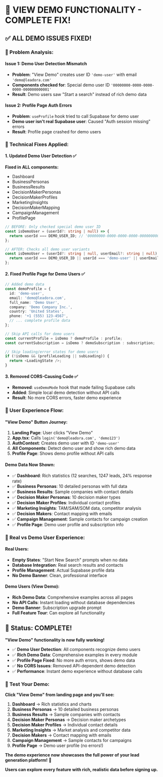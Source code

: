 # 🎯 VIEW DEMO FUNCTIONALITY - COMPLETE FIX!

## ✅ **ALL DEMO ISSUES FIXED!**

### **🎯 Problem Analysis:**

#### **Issue 1: Demo User Detection Mismatch**
- **Problem**: "View Demo" creates user ID `'demo-user'` with email `'demo@leadora.com'`
- **Components checked for**: Special demo user ID `'00000000-0000-0000-0000-000000000001'`
- **Result**: Demo users saw "Start a search" instead of rich demo data

#### **Issue 2: Profile Page Auth Errors**
- **Problem**: `useProfile` hook tried to call Supabase for demo user
- **Demo user isn't real Supabase user**: Caused "Auth session missing" errors
- **Result**: Profile page crashed for demo users

### **🔧 Technical Fixes Applied:**

#### **1. Updated Demo User Detection** ✅
**Fixed in ALL components:**
- Dashboard
- BusinessPersonas
- BusinessResults  
- DecisionMakerPersonas
- DecisionMakerProfiles
- MarketingInsights
- DecisionMakerMapping
- CampaignManagement
- ProfilePage

```typescript
// BEFORE: Only checked special demo user ID
const isDemoUser = (userId?: string | null) => {
  return userId === DEMO_USER_ID; // '00000000-0000-0000-0000-000000000001'
};

// AFTER: Checks all demo user variants
const isDemoUser = (userId?: string | null, userEmail?: string | null) => {
  return userId === DEMO_USER_ID || userId === 'demo-user' || userEmail === DEMO_USER_EMAIL;
};
```

#### **2. Fixed Profile Page for Demo Users** ✅

```typescript
// Added demo data
const demoProfile = {
  id: 'demo-user',
  email: 'demo@leadora.com',
  full_name: 'Demo User',
  company: 'Demo Company Inc.',
  country: 'United States',
  phone: '+1 (555) 123-4567',
  // ... complete profile data
};

// Skip API calls for demo users
const currentProfile = isDemo ? demoProfile : profile;
const currentSubscription = isDemo ? demoSubscription : subscription;

// Skip loading/error states for demo users
if (!isDemo && (profileLoading || subLoading)) {
  return <LoadingState />;
}
```

#### **3. Removed CORS-Causing Code** ✅
- **Removed**: `useDemoMode` hook that made failing Supabase calls
- **Added**: Simple local demo detection without API calls
- **Result**: No more CORS errors, faster demo experience

### **🧪 User Experience Flow:**

#### **"View Demo" Button Journey:**
1. **Landing Page**: User clicks "View Demo" 
2. **App.tsx**: Calls `login('demo@leadora.com', 'demo123')`
3. **AuthContext**: Creates demo user with ID `'demo-user'`
4. **All Components**: Detect demo user and show rich demo data
5. **Profile Page**: Shows demo profile without API calls

#### **Demo Data Now Shown:**
- ✅ **Dashboard**: Rich statistics (12 searches, 1247 leads, 24% response rate)
- ✅ **Business Personas**: 10 detailed personas with full data
- ✅ **Business Results**: Sample companies with contact details
- ✅ **Decision Maker Personas**: 10 decision maker types
- ✅ **Decision Maker Profiles**: Individual contact profiles
- ✅ **Marketing Insights**: TAM/SAM/SOM data, competitor analysis
- ✅ **Decision Makers**: Contact mapping with emails
- ✅ **Campaign Management**: Sample contacts for campaign creation
- ✅ **Profile Page**: Demo user profile and subscription info

### **🎯 Real vs Demo User Experience:**

#### **Real Users:**
- **Empty States**: "Start New Search" prompts when no data
- **Database Integration**: Real search results and contacts
- **Profile Management**: Actual Supabase profile data
- **No Demo Banner**: Clean, professional interface

#### **Demo Users (View Demo):**
- **Rich Demo Data**: Comprehensive examples across all pages
- **No API Calls**: Instant loading without database dependencies
- **Demo Banner**: Subscription upgrade prompt
- **Full Feature Tour**: Can explore all functionality

## 🎉 **Status: COMPLETE!**

**"View Demo" functionality is now fully working!**

- ✅ **Demo User Detection**: All components recognize demo users
- ✅ **Rich Demo Data**: Comprehensive examples in every module
- ✅ **Profile Page Fixed**: No more auth errors, shows demo data
- ✅ **No CORS Issues**: Removed API-dependent demo detection
- ✅ **Performance**: Instant demo experience without database calls

### **🧪 Test Your Demo:**

**Click "View Demo" from landing page and you'll see:**

1. **Dashboard** → Rich statistics and charts
2. **Business Personas** → 10 detailed business personas
3. **Business Results** → Sample companies with contacts
4. **Decision Maker Personas** → Decision maker archetypes
5. **Decision Maker Profiles** → Individual contact details
6. **Marketing Insights** → Market analysis and competitor data
7. **Decision Makers** → Contact mapping with emails
8. **Campaign Management** → Sample contacts for campaigns
9. **Profile Page** → Demo user profile (no errors!)

**The demo experience now showcases the full power of your lead generation platform!** 🎉

**Users can explore every feature with rich, realistic data before signing up.**